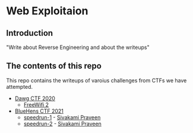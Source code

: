 # Web Exploitaion

## Introduction

"Write about Reverse Engineering and about the writeups"

## The contents of this repo 

This repo contains the writeups of varoius challenges from CTFs we have attempted.

- [Dawg CTF 2020](https://ctftime.org/event/1030)
    - [FreeWifi 2](../DawgCTF20/freewifi2/)
- [BlueHens CTF 2021](https://ctftime.org/event/1298)
    - [speedrun-1](https://github.com/Team-Shakti/CTF-Write-ups/blob/master/docs/web/BlueHens%20CTF%202021/speedrun-1/sp1.md) - [Sivakami Praveen](https://twitter.com/_5up3rn0v4_)
    - [speedrun-2](https://github.com/Team-Shakti/CTF-Write-ups/blob/master/docs/web/BlueHens%20CTF%202021/speedrun-2/sp2.md) - [Sivakami Praveen](https://twitter.com/_5up3rn0v4_)




